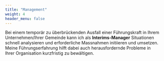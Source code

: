 ```yaml
---
title: "Management"
weight: 4
header_menu: false
---
```

Bei einem temporär zu überbrückenden Ausfall einer Führungskraft in Ihrem Unternehmen/Ihrer Gemeinde kann ich als **Interims-Manager** Situationen schnell analysieren und erforderliche Massnahmen initiieren und umsetzen. Meine Führungserfahrung hilft dabei auch herausfordernde Probleme in Ihrer Organisation kurzfristig zu bewältigen.
